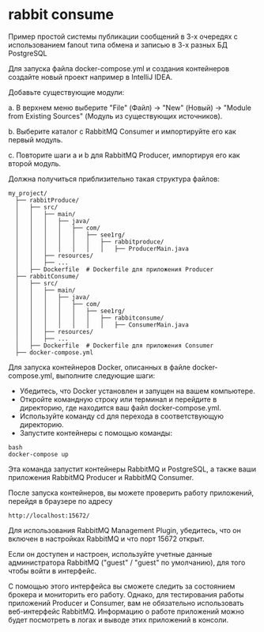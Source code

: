 # rabbit consume
Пример простой системы публикации сообщений в 3-х очередях с использованием fanout типа обмена и записью в 3-х разных БД PostgreSQL 


Для запуска файла docker-compose.yml и создания контейнеров создайте новый проект например в IntelliJ IDEA.

Добавьте существующие модули:

a. В верхнем меню выберите "File" (Файл) -> "New" (Новый) -> "Module from Existing Sources" (Модуль из существующих источников).

b. Выберите каталог с RabbitMQ Consumer и импортируйте его как первый модуль.

c. Повторите шаги a и b для RabbitMQ Producer, импортируя его как второй модуль.

Должна получиться приблизительно такая структура файлов:

```
my_project/
  ├── rabbitProduce/
  │   ├── src/
  │   │   ├── main/
  │   │   │   ├── java/
  │   │   │   │   ├── com/
  │   │   │   │   │   ├── see1rg/
  │   │   │   │   │   │   ├── rabbitproduce/
  │   │   │   │   │   │   │   ├── ProducerMain.java
  │   │   ├── resources/
  │   │   ├── ...
  │   ├── Dockerfile  # Dockerfile для приложения Producer
  ├── rabbitConsume/
  │   ├── src/
  │   │   ├── main/
  │   │   │   ├── java/
  │   │   │   │   ├── com/
  │   │   │   │   │   ├── see1rg/
  │   │   │   │   │   │   ├── rabbitconsume/
  │   │   │   │   │   │   │   ├── ConsumerMain.java
  │   │   ├── resources/
  │   │   ├── ...
  │   ├── Dockerfile  # Dockerfile для приложения Consumer
  ├── docker-compose.yml
```

  Для запуска контейнеров Docker, описанных в файле docker-compose.yml, выполните следующие шаги:

- Убедитесь, что Docker установлен и запущен на вашем компьютере.
- Откройте командную строку или терминал и перейдите в директорию, где находится ваш файл docker-compose.yml.
- Используйте команду cd для перехода в соответствующую директорию.
- Запустите контейнеры с помощью команды:

```
bash
docker-compose up
```
Эта команда запустит контейнеры RabbitMQ и PostgreSQL, а также ваши приложения RabbitMQ Producer и RabbitMQ Consumer.

После запуска контейнеров, вы можете проверить работу приложений, перейдя в браузере по адресу
```
http://localhost:15672/
```
Для использования RabbitMQ Management Plugin, убедитесь, что он включен в настройках RabbitMQ и что порт 15672 открыт.

Если он доступен и настроен, используйте учетные данные администратора RabbitMQ ("guest" / "guest" по умолчанию), для того чтобы войти в интерфейс.

С помощью этого интерфейса вы сможете следить за состоянием брокера и мониторить его работу. Однако, для тестирования работы приложений Producer и Consumer, вам не обязательно использовать веб-интерфейс RabbitMQ. Информацию о работе приложений можно будет посмотреть в логах и выводе этих приложений в консоли.

